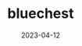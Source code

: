 ---
title: bluechest
date: 2023-04-12
layout: layouts/blogSidebar.njk
thumb: /assets/post/angularNL2019/blauwborst mooi contrast.jpg
hero: /assets/post/angularNL2019/blauwborst mooi contrast.jpg
tags: photo
---
